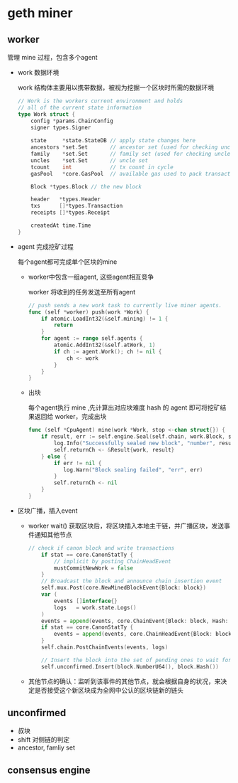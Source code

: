 # geth miner

## worker 

  管理 mine 过程，包含多个agent
* work 数据环境
  
  work 结构体主要用以携带数据，被视为挖掘一个区块时所需的数据环境
  ```go
  // Work is the workers current environment and holds
  // all of the current state information
  type Work struct {
      config *params.ChainConfig
      signer types.Signer
      
      state     *state.StateDB // apply state changes here
	  ancestors *set.Set       // ancestor set (used for checking uncle parent validity)
	  family    *set.Set       // family set (used for checking uncle invalidity)
	  uncles    *set.Set       // uncle set
	  tcount    int            // tx count in cycle
	  gasPool   *core.GasPool  // available gas used to pack transactions

	  Block *types.Block // the new block

 	  header   *types.Header
	  txs      []*types.Transaction
	  receipts []*types.Receipt

	  createdAt time.Time
  }
  ```

* agent 完成挖矿过程
  
  每个agent都可完成单个区块的mine
  * worker中包含一组agent, 这些agent相互竞争
    
    worker 将收到的任务发送至所有agent
    ```go
    // push sends a new work task to currently live miner agents.
    func (self *worker) push(work *Work) {
	    if atomic.LoadInt32(&self.mining) != 1 {
		    return
	    }
	    for agent := range self.agents {
		    atomic.AddInt32(&self.atWork, 1)
		    if ch := agent.Work(); ch != nil {
			    ch <- work
		    }
	    }
    }
    ```
  * 出块
    
    每个agent执行 mine ,先计算出对应块难度 hash 的 agent 即可将挖矿结果返回给 worker，完成出块 
    ```go
    func (self *CpuAgent) mine(work *Work, stop <-chan struct{}) {
	    if result, err := self.engine.Seal(self.chain, work.Block, stop); result != nil {
		    log.Info("Successfully sealed new block", "number", result.Number(), "hash", result.Hash())
		    self.returnCh <- &Result{work, result}
	    } else {
		    if err != nil {
			   log.Warn("Block sealing failed", "err", err)
		    }
		    self.returnCh <- nil
	    }
    }
    ```
  
* 区块广播，插入event
  * worker wait() 获取区块后，将区块插入本地主干链，并广播区块，发送事件通知其他节点
    
    ```go
    // check if canon block and write transactions
		if stat == core.CanonStatTy {
			// implicit by posting ChainHeadEvent
			mustCommitNewWork = false
		}
		// Broadcast the block and announce chain insertion event
		self.mux.Post(core.NewMinedBlockEvent{Block: block})
		var (
			events []interface{}
			logs   = work.state.Logs()
		)
		events = append(events, core.ChainEvent{Block: block, Hash: block.Hash(), Logs: logs})
		if stat == core.CanonStatTy {
			events = append(events, core.ChainHeadEvent{Block: block})
		}
		self.chain.PostChainEvents(events, logs)

		// Insert the block into the set of pending ones to wait for confirmations
		self.unconfirmed.Insert(block.NumberU64(), block.Hash())
    ```

  * 其他节点的确认：监听到该事件的其他节点，就会根据自身的状况，来决定是否接受这个新区块成为全网中公认的区块链新的链头
    
## unconfirmed
* 叔块
* shift 对侧链的判定
* ancestor, famliy set

## consensus engine

